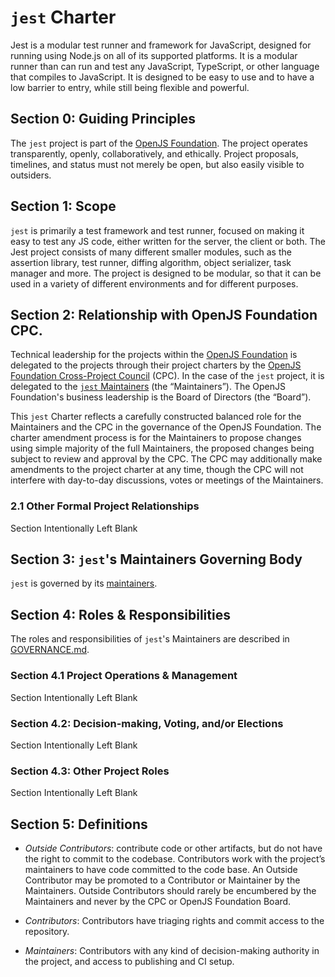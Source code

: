 # `jest` Charter

Jest is a modular test runner and framework for JavaScript, designed for running using Node.js on all of its supported platforms. It is a modular runner than can run and test any JavaScript, TypeScript, or other language that compiles to JavaScript. It is designed to be easy to use and to have a low barrier to entry, while still being flexible and powerful.

## Section 0: Guiding Principles

The `jest` project is part of the [OpenJS Foundation][openjs foundation]. The project operates transparently, openly, collaboratively, and ethically. Project proposals, timelines, and status must not merely be open, but also easily visible to outsiders.

## Section 1: Scope

`jest` is primarily a test framework and test runner, focused on making it easy to test any JS code, either written for the server, the client or both. The Jest project consists of many different smaller modules, such as the assertion library, test runner, diffing algorithm, object serializer, task manager and more. The project is designed to be modular, so that it can be used in a variety of different environments and for different purposes.

## Section 2: Relationship with OpenJS Foundation CPC.

Technical leadership for the projects within the [OpenJS Foundation][openjs foundation] is delegated to the projects through their project charters by the [OpenJS Foundation Cross-Project Council](https://openjsf.org/about/governance/) (CPC). In the case of the `jest` project, it is delegated to the [`jest` Maintainers](GOVERNANCE.md#maintainers) (the “Maintainers”). The OpenJS Foundation's business leadership is the Board of Directors (the “Board”).

This `jest` Charter reflects a carefully constructed balanced role for the Maintainers and the CPC in the governance of the OpenJS Foundation. The charter amendment process is for the Maintainers to propose changes using simple majority of the full Maintainers, the proposed changes being subject to review and approval by the CPC. The CPC may additionally make amendments to the project charter at any time, though the CPC will not interfere with day-to-day discussions, votes or meetings of the Maintainers.

### 2.1 Other Formal Project Relationships

Section Intentionally Left Blank

## Section 3: `jest`'s Maintainers Governing Body

`jest` is governed by its [maintainers](GOVERNANCE.md#maintainers).

## Section 4: Roles & Responsibilities

The roles and responsibilities of `jest`'s Maintainers are described in [GOVERNANCE.md](./GOVERNANCE.md).

### Section 4.1 Project Operations & Management

Section Intentionally Left Blank

### Section 4.2: Decision-making, Voting, and/or Elections

Section Intentionally Left Blank

### Section 4.3: Other Project Roles

Section Intentionally Left Blank

## Section 5: Definitions

- _Outside Contributors_: contribute code or other artifacts, but do not have the right to commit to the codebase. Contributors work with the project’s maintainers to have code committed to the code base. An Outside Contributor may be promoted to a Contributor or Maintainer by the Maintainers. Outside Contributors should rarely be encumbered by the Maintainers and never by the CPC or OpenJS Foundation Board.

- _Contributors_: Contributors have triaging rights and commit access to the repository.

- _Maintainers_: Contributors with any kind of decision-making authority in the project, and access to publishing and CI setup.

[openjs foundation]: https://openjsf.org
